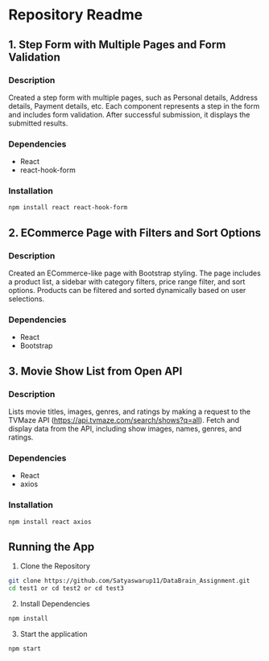# Repository Readme

## 1. Step Form with Multiple Pages and Form Validation

### Description
Created a step form with multiple pages, such as Personal details, Address details, Payment details, etc. Each component represents a step in the form and includes form validation. After successful submission, it displays the submitted results.

### Dependencies
- React
- react-hook-form
### Installation
```bash
npm install react react-hook-form
```
## 2. ECommerce Page with Filters and Sort Options

### Description

Created an ECommerce-like page with Bootstrap styling. The page includes a product list, a sidebar with category filters, price range filter, and sort options. Products can be filtered and sorted dynamically based on user selections.
### Dependencies
- React
- Bootstrap

## 3. Movie Show List from Open API

### Description
Lists movie titles, images, genres, and ratings by making a request to the TVMaze API (https://api.tvmaze.com/search/shows?q=all). Fetch and display data from the API, including show images, names, genres, and ratings.

### Dependencies

- React
- axios
### Installation

```bash
npm install react axios
```

## Running the App

1. Clone the Repository
```bash
git clone https://github.com/Satyaswarup11/DataBrain_Assignment.git
cd test1 or cd test2 or cd test3
```
2. Install Dependencies
```bash
npm install
```
3. Start the application
```bash
npm start
```
